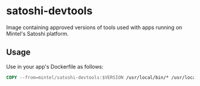 # satoshi-devtools

Image containing approved versions of tools used with apps running on Mintel's Satoshi platform.

## Usage

Use in your app's Dockerfile as follows:

```dockerfile
COPY --from=mintel/satoshi-devtools:$VERSION /usr/local/bin/* /usr/local/bin/
```
